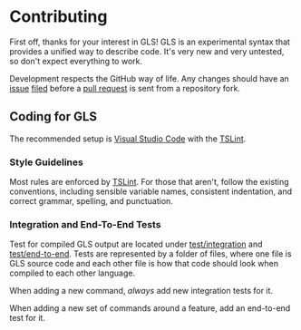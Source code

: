 # Contributing

First off, thanks for your interest in GLS!
GLS is an experimental syntax that provides a unified way to describe code.
It's very new and very untested, so don't expect everything to work.

Development respects the GitHub way of life.
Any changes should have an [issue](https://github.com/general-language-syntax/issues) [filed](https://github.com/general-language-syntax/issues/new) before a [pull request](https://github.com/general-language-syntax/pulls) is sent from a repository fork.


## Coding for GLS

The recommended setup is [Visual Studio Code](https://code.visualstudio.com) with the [TSLint](https://marketplace.visualstudio.com/items?itemName=eg2.tslint).

### Style Guidelines

Most rules are enforced by [TSLint](https://palantir.github.io/tslint).
For those that aren't, follow the existing conventions, including sensible variable names, consistent indentation, and correct grammar, spelling, and punctuation.

### Integration and End-To-End Tests

Test for compiled GLS output are located under [test/integration](https://github.com/general-language-syntax/GLS/tree/master/test/integration) and [test/end-to-end](https://github.com/general-language-syntax/GLS/tree/master/test/end-to-end).
Tests are represented by a folder of files, where one file is GLS source code and each other file is how that code should look when compiled to each other language.

When adding a new command, _always_ add new integration tests for it.

When adding a new set of commands around a feature, add an end-to-end test for it.
